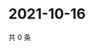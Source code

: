 # 2021-10-16

共 0 条

<!-- BEGIN -->
<!-- 最后更新时间 Sat Oct 16 2021 13:12:55 GMT+0800 (China Standard Time) -->

<!-- END -->
